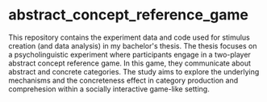 # abstract_concept_reference_game
This repository contains the experiment data and code used for stimulus creation (and data analysis) in my bachelor's thesis. The thesis focuses on a psycholinguistic experiment where participants engage in a two-player abstract concept reference game. In this game, they communicate about abstract and concrete categories. The study aims to explore the underlying mechanisms and the concreteness effect in category production and comprehesion within a socially interactive game-like setting.
